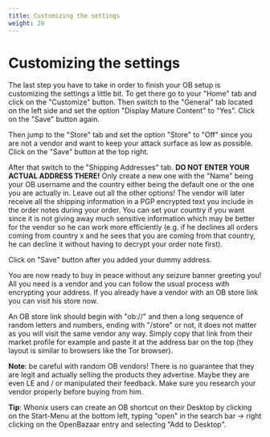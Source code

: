 ```yaml
---
title: Customizing the settings
weight: 20
---
```


# Customizing the settings

The last step you have to take in order to finish your OB setup is customizing the settings a little bit. To get there go to your "Home" tab and click on the "Customize" button. Then switch to the "General" tab located on the left side and set the option "Display Mature Content" to "Yes". Click on the "Save" button again.

Then jump to the "Store" tab and set the option "Store" to "Off" since you are not a vendor and want to keep your attack surface as low as possible. Click on the "Save" button at the top right.

After that switch to the "Shipping Addresses" tab. **DO NOT ENTER YOUR ACTUAL ADDRESS THERE!** Only create a new one with the "Name" being your OB username and the country either being the default one or the one you are actually in. Leave out all the other options! The vendor will later receive all the shipping information in a PGP encrypted text you include in the order notes during your order. You can set your country if you want since it is not giving away much sensitive information which may be better for the vendor so he can work more efficiently (e.g. if he declines all orders coming from country x and he sees that you are coming from that country, he can decline it without having to decrypt your order note first).

Click on "Save" button after you added your dummy address.

You are now ready to buy in peace without any seizure banner greeting you! All you need is a vendor and you can follow the usual process with encrypting your address. If you already have a vendor with an OB store link you can visit his store now.

An OB store link should begin with "ob://" and then a long sequence of random letters and numbers, ending with "/store" or not, it does not matter as you will visit the same vendor any way. Simply copy that link from their market profile for example and paste it at the address bar on the top (they layout is similar to browsers like the Tor browser).

**Note**: be careful with random OB vendors! There is no guarantee that they are legit and actually selling the products they advertise. Maybe they are even LE and / or manipulated their feedback. Make sure you research your vendor properly before buying from him.

**Tip**: Whonix users can create an OB shortcut on their Desktop by clicking on the Start-Menu at the bottom left, typing "open" in the search bar -> right clicking on the OpenBazaar entry and selecting "Add to Desktop".
